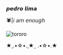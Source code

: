 𝙥𝙚𝙙𝙧𝙤 𝙡𝙞𝙢𝙖

🕷|𝘪 𝘢𝘮 𝘦𝘯𝘰𝘶𝘨𝘩

![tororo](https://media.tenor.com/2PVH7hArX-0AAAAi/totoro-jumping.gif)

★¸.•☆•.¸★⡀.•☆•.★
